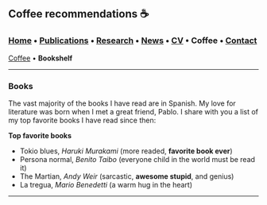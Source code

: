 
## Coffee recommendations ☕️
###  [Home](/index) • [Publications](/publications) • [Research](/research) • [News](/news) • [CV](/brief_cv) • Coffee • [Contact](/contact)                                 
[Coffee](/coffee) • **Bookshelf**

--- 



### Books

The vast majority of the books I have read are in Spanish. My love for literature was born when I met a great friend, Pablo. I share with you a list of my top favorite books I have read since then: 

**Top favorite books**

* Tokio blues, *Haruki Murakami* (more readed, **favorite book ever**)
* Persona normal, *Benito Taibo* (everyone child in the world must be read it)
* The Martian, *Andy Weir* (sarcastic, **awesome stupid**, and genius)
* La tregua, *Mario Benedetti* (a warm hug in the heart)

---

